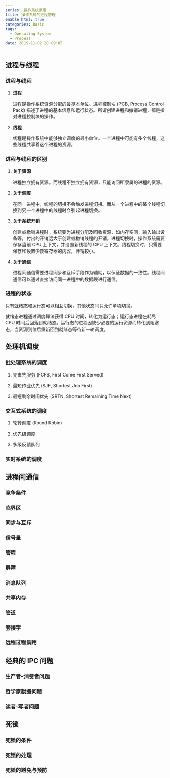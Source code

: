 ```yaml
---
series: 操作系统原理
title: 操作系统的进程管理
enable html: true
categories: Basic
tags:
  - Operating System
  - Process
date: 2019-11-02 20:09:05
---
```


## 进程与线程

### 进程与线程

1. **进程**

   进程是操作系统资源分配的最基本单位。进程控制块 (PCB, Process Control Pack) 描述了进程的基本信息和运行状态。所谓创建进程和撤销进程，都是指对进程控制块的操作。

2. **线程**

   线程是操作系统中能够独立调度的最小单位。一个进程中可能有多个线程，这些线程共享着这个进程的资源。

### 进程与线程的区别

1. **关于资源**

   进程独立拥有资源。而线程不独立拥有资源，只能访问所隶属的进程的资源。

2. **关于调度**

   在同一进程中，线程的切换不会触发进程切换。而从一个进程中的某个线程切换到另一个进程中的线程时会引起进程切换。

3. **关于系统开销**

   创建或撤销进程时，系统要为进程分配及回收资源，如内存空间，输入输出设备等，付出的开销远大于创建或撤销线程的开销。进程切换时，操作系统需要保存当前 CPU 上下文，并设置新线程的 CPU 上下文。线程切换时，只需要保存和设置少数寄存器的内容，开销较小。

4. **关于通信**

   进程间通信需要进程同步和互斥手段作为辅助，以保证数据的一致性。线程间通信可以通过直接访问同一进程中的数据段进行通信。

### 进程的状态

只有就绪态和运行态可以相互切换，其他状态间只允许单项切换。

就绪态进程通过调度算法获得 CPU 时间，转化为运行态；运行态进程在耗尽 CPU 时间后回落到就绪态。运行态的进程因缺少必要的运行资源而转化到阻塞态，当资源到位后重新回到就绪态等待新一轮调度。

## 处理机调度

### 批处理系统的调度

1. 先来先服务 (FCFS, First Come First Served)

   

2. 最短作业优先 (SJF, Shortest Job First)

   

3. 最短剩余时间优先 (SRTN, Shortest Remaining Time Next)

   

### 交互式系统的调度

1. 轮转调度 (Round Robin)

   

2. 优先级调度

   

3. 多级反馈队列

   

### 实时系统的调度



## 进程间通信

### 竞争条件

### 临界区

### 同步与互斥

### 信号量

### 管程

### 屏障

### 消息队列

### 共享内存

### 管道

### 套接字

### 远程过程调用

## 经典的 IPC 问题

### 生产者-消费者问题

### 哲学家就餐问题

### 读者-写者问题

## 死锁

### 死锁的条件

### 死锁的处理

### 死锁的避免与预防